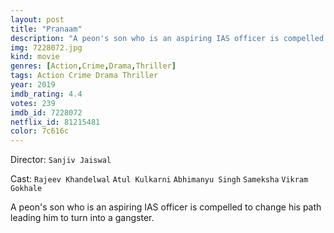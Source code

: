 ```yaml
---
layout: post
title: "Pranaam"
description: "A peon's son who is an aspiring IAS officer is compelled to change his path leading him to turn into a gangster..."
img: 7228072.jpg
kind: movie
genres: [Action,Crime,Drama,Thriller]
tags: Action Crime Drama Thriller 
year: 2019
imdb_rating: 4.4
votes: 239
imdb_id: 7228072
netflix_id: 81215481
color: 7c616c
---
```

Director: `Sanjiv Jaiswal`  

Cast: `Rajeev Khandelwal` `Atul Kulkarni` `Abhimanyu Singh` `Sameksha` `Vikram Gokhale` 

A peon's son who is an aspiring IAS officer is compelled to change his path leading him to turn into a gangster.